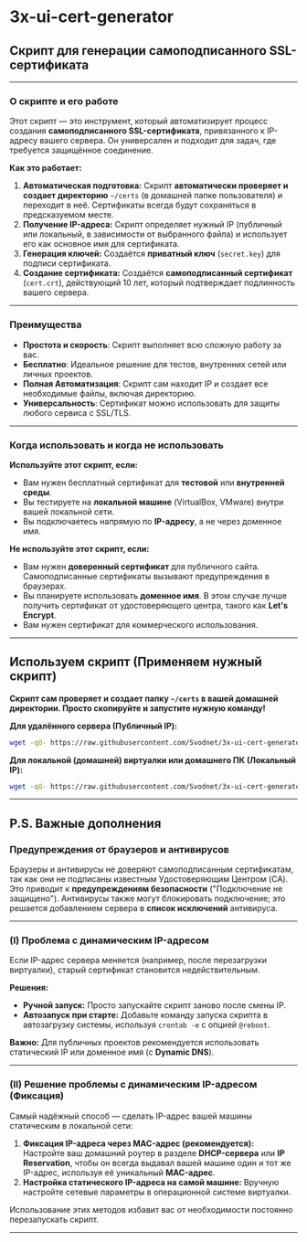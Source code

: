 <!-- Инстркуция в формате .md (Markdown) -->
# 3x-ui-cert-generator

## Скрипт для генерации самоподписанного SSL-сертификата

---

### **О скрипте и его работе**

Этот скрипт — это инструмент, который автоматизирует процесс создания **самоподписанного SSL-сертификата**, привязанного к IP-адресу вашего сервера. Он универсален и подходит для задач, где требуется защищённое соединение.

**Как это работает:**

1.  **Автоматическая подготовка:** Скрипт **автоматически проверяет и создает директорию** `~/certs` (в домашней папке пользователя) и переходит в неё. Сертификаты всегда будут сохраняться в предсказуемом месте.
2.  **Получение IP-адреса:** Скрипт определяет нужный IP (публичный или локальный, в зависимости от выбранного файла) и использует его как основное имя для сертификата.
3.  **Генерация ключей:** Создаётся **приватный ключ** (`secret.key`) для подписи сертификата.
4.  **Создание сертификата:** Создаётся **самоподписанный сертификат** (`cert.crt`), действующий 10 лет, который подтверждает подлинность вашего сервера.

---
### **Преимущества**

* **Простота и скорость**: Скрипт выполняет всю сложную работу за вас.
* **Бесплатно**: Идеальное решение для тестов, внутренних сетей или личных проектов.
* **Полная Автоматизация**: Скрипт сам находит IP и создает все необходимые файлы, включая директорию.
* **Универсальность**: Сертификат можно использовать для защиты любого сервиса с SSL/TLS.

---
### **Когда использовать и когда не использовать**

**Используйте этот скрипт, если:**
* Вам нужен бесплатный сертификат для **тестовой** или **внутренней среды**.
* Вы тестируете на **локальной машине** (VirtualBox, VMware) внутри вашей локальной сети.
* Вы подключаетесь напрямую по **IP-адресу**, а не через доменное имя.

**Не используйте этот скрипт, если:**
* Вам нужен **доверенный сертификат** для публичного сайта. Самоподписанные сертификаты вызывают предупреждения в браузерах.
* Вы планируете использовать **доменное имя**. В этом случае лучше получить сертификат от удостоверяющего центра, такого как **Let's Encrypt**.
* Вам нужен сертификат для коммерческого использования.

---
## Используем скрипт (Применяем нужный скрипт)

**Скрипт сам проверяет и создает папку `~/certs` в вашей домашней директории. Просто скопируйте и запустите нужную команду!**

**Для удалённого сервера (Публичный IP):**

```bash
wget -qO- https://raw.githubusercontent.com/Svodnet/3x-ui-cert-generator/refs/heads/main/generate-cert-autodir.sh | bash
````

**Для локальной (домашней) виртуалки или домашнего ПК (Локальный IP):**

```bash
wget -qO- https://raw.githubusercontent.com/Svodnet/3x-ui-cert-generator/refs/heads/main/generate-cert-local-autodir.sh | bash
```

-----

## P.S. Важные дополнения

### **Предупреждения от браузеров и антивирусов**

Браузеры и антивирусы не доверяют самоподписанным сертификатам, так как они не подписаны известным Удостоверяющим Центром (CA). Это приводит к **предупреждениям безопасности** ("Подключение не защищено"). Антивирусы также могут блокировать подключение; это решается добавлением сервера в **список исключений** антивируса.

-----

### **(I) Проблема с динамическим IP-адресом**

Если IP-адрес сервера меняется (например, после перезагрузки виртуалки), старый сертификат становится недействительным.

**Решения:**

  * **Ручной запуск:** Просто запускайте скрипт заново после смены IP.
  * **Автозапуск при старте:** Добавьте команду запуска скрипта в автозагрузку системы, используя `crontab -e` с опцией `@reboot`.

**Важно:** Для публичных проектов рекомендуется использовать статический IP или доменное имя (с **Dynamic DNS**).

-----

### **(II) Решение проблемы с динамическим IP-адресом (Фиксация)**

Самый надёжный способ — сделать IP-адрес вашей машины статическим в локальной сети:

1.  **Фиксация IP-адреса через MAC-адрес (рекомендуется):** Настройте ваш домашний роутер в разделе **DHCP-сервера** или **IP Reservation**, чтобы он всегда выдавал вашей машине один и тот же IP-адрес, используя её уникальный **MAC-адрес**.
2.  **Настройка статического IP-адреса на самой машине:** Вручную настройте сетевые параметры в операционной системе виртуалки.

Использование этих методов избавит вас от необходимости постоянно перезапускать скрипт.

-----
